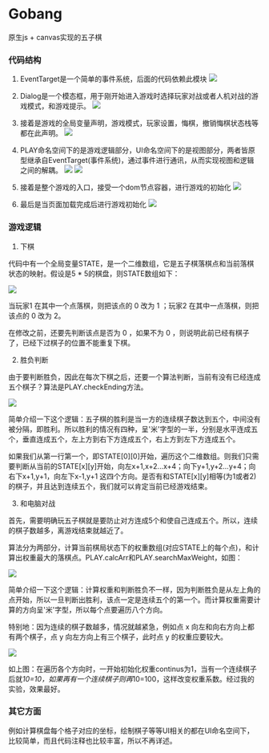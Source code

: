 # Gobang
原生js + canvas实现的五子棋

### 代码结构
1. EventTarget是一个简单的事件系统，后面的代码依赖此模块
![](http://ww1.sinaimg.cn/mw690/8922edaegy1fq32s3yhnjj20h50h4abe.jpg)

2. Dialog是一个模态框，用于刚开始进入游戏时选择玩家对战或者人机对战的游戏模式，和游戏提示。
![](http://ww1.sinaimg.cn/mw690/8922edaegy1fq32tyfl7ej20n60hajtd.jpg)

3. 接着是游戏的全局变量声明，游戏模式，玩家设置，悔棋，撤销悔棋状态栈等都在此声明。
![](http://ww1.sinaimg.cn/mw690/8922edaegy1fq32v92frij20e30beq3n.jpg)

4. PLAY命名空间下的是游戏逻辑部分，UI命名空间下的是视图部分，两者皆原型继承自EventTarget(事件系统)，通过事件进行通讯，从而实现视图和逻辑之间的解耦。
![](http://ww1.sinaimg.cn/large/8922edaegy1fq32wdw3bcj20jm0fxjtf.jpg)
![](http://ww1.sinaimg.cn/large/8922edaegy1fq32x06avqj20g60eb0tu.jpg)

5. 接着是整个游戏的入口，接受一个dom节点容器，进行游戏的初始化
![](http://ww1.sinaimg.cn/large/8922edaegy1fq32xo0ppvj20fi0h2jsh.jpg)

6. 最后是当页面加载完成后进行游戏初始化
![](http://ww1.sinaimg.cn/large/8922edaegy1fq32yxnqp2j20fs02tglk.jpg)

### 游戏逻辑
1. 下棋

代码中有一个全局变量STATE，是一个二维数组，它是五子棋落棋点和当前落棋状态的映射。假设是5 * 5的棋盘，则STATE数组如下：

![](http://ww1.sinaimg.cn/mw690/8922edaegy1fq349zmzumj20c703rmwz.jpg)

当玩家1 在其中一个点落棋，则把该点的 0 改为 1 ；玩家2 在其中一点落棋，则把该点的 0 改为 2。

在修改之前，还要先判断该点是否为 0 ，如果不为 0 ，则说明此前已经有棋子了，已经下过棋子的位置不能重复下棋。

2. 胜负判断

由于要判断胜负，因此在每次下棋之后，还要一个算法判断，当前有没有已经连成五个棋子？算法是PLAY.checkEnding方法。

![](http://ww1.sinaimg.cn/mw690/8922edaegy1fq3331kst4j20qy0gsacj.jpg)

简单介绍一下这个逻辑：五子棋的胜利是当一方的连续棋子数达到五个，中间没有被分隔，即胜利。所以胜利的情况有四种，呈'米'字型的一半，分别是水平连成五个，垂直连成五个，左上方到右下方连成五个，右上方到左下方连成五个。

如果我们从第一行第一个，即STATE[0][0]开始，遍历这个二维数组。则我们只需要判断从当前的STATE[x][y]开始，向左x+1,x+2...x+4；向下y+1,y+2...y+4；向右下x+1,y+1，向左下x-1,y+1 这四个方向。是否有和STATE[x][y]相等(为1或者2)的棋子，并且达到连续五个，我们就可以肯定当前已经游戏结束。

3. 和电脑对战

首先，需要明确玩五子棋就是要防止对方连成5个和使自己连成五个。所以，连续的棋子数越多，离游戏结束就越近了。

算法分为两部分，计算当前棋局状态下的权重数组(对应STATE上的每个点)，和计算出权重最大的落棋点。PLAY.calcArr和PLAY.searchMaxWeight，如图：

![](http://ww1.sinaimg.cn/mw690/8922edaegy1fq33n55m25j20n40cj0u1.jpg)

简单介绍一下这个逻辑：计算权重和判断胜负不一样，因为判断胜负是从左上角的点开始，所以一旦判断出胜利，该点一定是连续五个的第一个。而计算权重需要计算的方向呈'米'字型，所以每个点要遍历八个方向。

特别地：因为连续的棋子数越多，情况就越紧急，例如点 x 向左和向右方向上都有两个棋子，点 y 向左方向上有三个棋子，此时点 y 的权重应要较大。

![](http://ww1.sinaimg.cn/mw690/8922edaegy1fq33z2794gj20m505sdgk.jpg)

如上图：在遍历各个方向时，一开始初始化权重continus为1，当有一个连续棋子后就*10=10，如果再有一个连续棋子则再*10=100，这样改变权重系数。经过我的实验，效果最好。


### 其它方面

例如计算棋盘每个格子对应的坐标，绘制棋子等等UI相关的都在UI命名空间下，比较简单，而且代码注释也比较丰富，所以不再详述。

